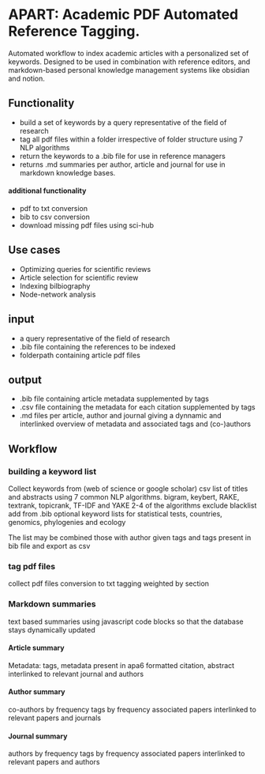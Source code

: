 # APART: Academic PDF Automated Reference Tagging. 

Automated workflow to index academic articles with a personalized set of keywords. Designed to be used in combination with reference editors, and markdown-based personal knowledge management systems like obsidian and notion.

## Functionality
- build a set of keywords by a query representative of the field of research
- tag all pdf files within a folder irrespective of folder structure using 7 NLP algorithms 
- return the keywords to a .bib file for use in reference managers
- returns .md summaries per author, article and journal for use in markdown knowledge bases.

#### additional functionality
- pdf to txt conversion
- bib to csv conversion
- download missing pdf files using sci-hub


## Use cases
- Optimizing queries for scientific reviews
- Article selection for scientific review
- Indexing bilbiography
- Node-network analysis


## input
- a query representative of the field of research
- .bib file containing the references to be indexed
- folderpath containing article pdf files


## output
- .bib file containing article metadata supplemented by tags
- .csv file containing the metadata for each citation supplemented by tags
- .md files per article, author and journal giving a dynnamic and interlinked overview of metadata and associated tags and (co-)authors


## Workflow
### building a keyword list
Collect keywords from (web of science or google scholar) csv list of titles and abstracts using 7 common NLP algorithms.
bigram, keybert, RAKE, textrank, topicrank, TF-IDF and YAKE
2-4 of the algorithms
exclude blacklist
add from .bib
optional keyword lists for statistical tests, countries, genomics, phylogenies and ecology

The list may be combined those with author given tags and tags present in bib file and export as csv


### tag pdf files
collect pdf files
conversion to txt
tagging weighted by section


### Markdown summaries
text based summaries using javascript code blocks so that the database stays dynamically updated

#### Article summary
Metadata: tags, metadata present in apa6 formatted citation, abstract
interlinked to relevant journal and authors

#### Author summary
co-authors by frequency
tags by frequency
associated papers
interlinked to relevant papers and journals

#### Journal summary
authors by frequency
tags by frequency
associated papers
interlinked to relevant papers and authors
